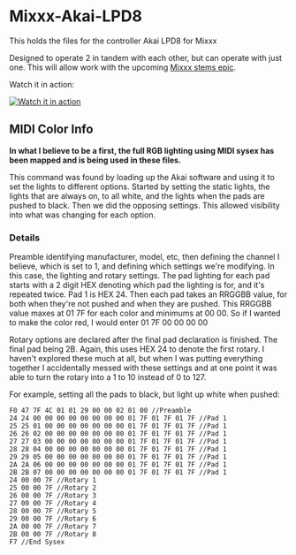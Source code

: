 # Mixxx-Akai-LPD8
This holds the files for the controller Akai LPD8 for Mixxx

Designed to operate 2 in tandem with each other, but can operate with just one. This will allow work with the upcoming [Mixxx stems epic](https://github.com/mixxxdj/mixxx/issues/13116).

Watch it in action:

[![Watch it in action](https://img.youtube.com/vi/eao6AcOTAN0/0.jpg)](https://www.youtube.com/watch?v=eao6AcOTAN0) 

## MIDI Color Info
**In what I believe to be a first, the full RGB lighting using MIDI sysex has been mapped and is being used in these files.**

This command was found by loading up the Akai software and using it to set the lights to different options. Started by setting the static lights, the lights that are always on, to all white, and the lights when the pads are pushed to black. Then we did the opposing settings. This allowed visibility into what was changing for each option.

### Details
Preamble identifying manufacturer, model, etc, then defining the channel I believe, which is set to 1, and defining which settings we're modifying. In this case, the lighting and rotary settings. 
The pad lighting for each pad starts with a 2 digit HEX denoting which pad the lighting is for, and it's repeated twice. Pad 1 is HEX 24. Then each pad takes an RRGGBB value, for both when they're not pushed and when they are pushed. This RRGGBB value maxes at 01 7F for each color and minimums at 00 00. So if I wanted to make the color red, I would enter 01 7F 00 00 00 00

Rotary options are declared after the final pad declaration is finished. The final pad being 2B. Again, this uses HEX 24 to denote the first rotary. I haven't explored these much at all, but when I was putting everything together I accidentally messed with these settings and at one point it was able to turn the rotary into a 1 to 10 instead of 0 to 127.


For example, setting all the pads to black, but light up white when pushed:
```
F0 47 7F 4C 01 01 29 00 00 02 01 00 //Preamble
24 24 00 00 00 00 00 00 00 00 01 7F 01 7F 01 7F //Pad 1
25 25 01 00 00 00 00 00 00 00 01 7F 01 7F 01 7F //Pad 1
26 26 02 00 00 00 00 00 00 00 01 7F 01 7F 01 7F //Pad 1
27 27 03 00 00 00 00 00 00 00 01 7F 01 7F 01 7F //Pad 1
28 28 04 00 00 00 00 00 00 00 01 7F 01 7F 01 7F //Pad 1
29 29 05 00 00 00 00 00 00 00 01 7F 01 7F 01 7F //Pad 1
2A 2A 06 00 00 00 00 00 00 00 01 7F 01 7F 01 7F //Pad 1
2B 2B 07 00 00 00 00 00 00 00 01 7F 01 7F 01 7F //Pad 1
24 00 00 7F //Rotary 1
25 00 00 7F //Rotary 2
26 00 00 7F //Rotary 3
27 00 00 7F //Rotary 4
28 00 00 7F //Rotary 5
29 00 00 7F //Rotary 6
2A 00 00 7F //Rotary 7
2B 00 00 7F //Rotary 8
F7 //End Sysex
```
